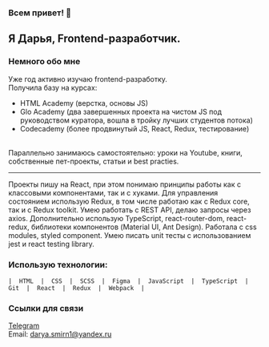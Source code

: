 ### Всем привет! 👋

## Я Дарья, Frontend-разработчик. 

### Немного обо мне
Уже год активно изучаю frontend-разработку. <br>
Получила базу на курсах:  
 - HTML Academy (верстка, основы JS)
 - Glo Academy (два завершенных проекта на чистом JS под руководством куратора, вошла в тройку лучших студентов потока)
 - Codecademy (более продвинутый JS, React, Redux, тестирование)  
 <br>
Параллельно занимаюсь самостоятельно: уроки на Youtube, книги, собственные пет-проекты, статьи и best practies.
<br><hr>
Проекты пишу на React, при этом понимаю принципы работы как с классовыми компонентами, так и с хуками. 
Для управления состоянием использую Redux, в том числе работаю как с Redux core, так и с Redux toolkit.
Умею работать с REST API, делаю запросы через axios.
Дополнительно использую TypeScript, react-router-dom, react-redux, библиотеки компонентов (Material UI, Ant Design). Работала с css modules, styled component.
Умею писать unit тесты с использованием jest и react testing library.

### __Использую технологии:__
`|  HTML  |  CSS  |  SCSS  |  Figma  |  JavaScript  |  TypeScript  |  Git  |  React  |  Redux  |  Webpack  |`

### Ссылки для связи
[Telegram](https://t.me/Daria_Smirnova_60) <br>
Email: darya.smirn1@yandex.ru



<!--
**smirnova-daria/smirnova-daria** is a ✨ _special_ ✨ repository because its `README.md` (this file) appears on your GitHub profile.

Here are some ideas to get you started:

- 🔭 I’m currently working on ...
- 🌱 I’m currently learning ...
- 👯 I’m looking to collaborate on ...
- 🤔 I’m looking for help with ...
- 💬 Ask me about ...
- 📫 How to reach me: ...
- 😄 Pronouns: ...
- ⚡ Fun fact: ...
-->
